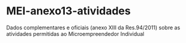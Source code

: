 # MEI-anexo13-atividades
Dados complementares e oficiais (anexo XIII da  Res.94/2011) sobre as atividades permitidas ao Microempreendedor Individual 
